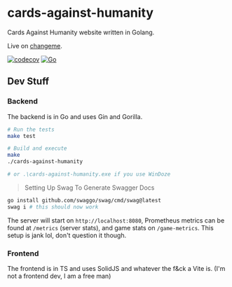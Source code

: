 # cards-against-humanity
Cards Against Humanity website written in Golang.

Live on [changeme](changeme).

[![codecov](https://codecov.io/gh/djpiper28/cards-against-humanity/graph/badge.svg?token=X6YLDCVVLL)](https://codecov.io/gh/djpiper28/cards-against-humanity)
[![Go](https://github.com/djpiper28/cards-against-humanity/actions/workflows/go.yml/badge.svg)](https://github.com/djpiper28/cards-against-humanity/actions/workflows/go.yml)

## Dev Stuff

### Backend

The backend is in Go and uses Gin and Gorilla.

```sh
# Run the tests
make test

# Build and execute
make
./cards-against-humanity

# or .\cards-against-humanity.exe if you use WinDoze
```

> Setting Up Swag To Generate Swagger Docs

```sh
go install github.com/swaggo/swag/cmd/swag@latest
swag i # this should now work
```

The server will start on `http://localhost:8080`, Prometheus metrics can be found at `/metrics` (server stats), and
game stats on `/game-metrics`. This setup is jank lol, don't question it though.

### Frontend

The frontend is in TS and uses SolidJS and whatever the f&ck a Vite is. (I'm not a frontend dev, I am a free man)
